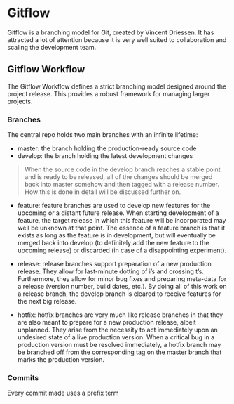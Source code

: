 # Gitflow

Gitflow is a branching model for Git, created by Vincent Driessen. It has attracted a lot of attention because it is very well suited to collaboration and scaling the development team.

## Gitflow Workflow

The Gitflow Workflow defines a strict branching model designed around the project release. This provides a robust framework for managing larger projects.

### Branches

The central repo holds two main branches with an infinite lifetime:

- master: the branch holding the production-ready source code
- develop: the branch holding the latest development changes

> When the source code in the develop branch reaches a stable point and is ready to be released, all of the changes should be merged back into master somehow and then tagged with a release number. How this is done in detail will be discussed further on.

- feature: feature branches are used to develop new features for the upcoming or a distant future release. When starting development of a feature, the target release in which this feature will be incorporated may well be unknown at that point. The essence of a feature branch is that it exists as long as the feature is in development, but will eventually be merged back into develop (to definitely add the new feature to the upcoming release) or discarded (in case of a disappointing experiment).

- release: release branches support preparation of a new production release. They allow for last-minute dotting of i’s and crossing t’s. Furthermore, they allow for minor bug fixes and preparing meta-data for a release (version number, build dates, etc.). By doing all of this work on a release branch, the develop branch is cleared to receive features for the next big release.

- hotfix: hotfix branches are very much like release branches in that they are also meant to prepare for a new production release, albeit unplanned. They arise from the necessity to act immediately upon an undesired state of a live production version. When a critical bug in a production version must be resolved immediately, a hotfix branch may be branched off from the corresponding tag on the master branch that marks the production version.

### Commits

Every commit made uses a prefix term 